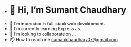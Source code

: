 - #  👋 Hi, I’m **Sumant Chaudhary** 
- 👀 I’m interested in full-stack web development.
- 🌱 I’m currently learning Express Js.
- 💞️ I’m looking to collaborate on ...
- 📫 How to reach me sumantchaudhary07@gmail.com

<!---
sumant7/sumant7 is a ✨ special ✨ repository because its `README.md` (this file) appears on your GitHub profile.
You can click the Preview link to take a look at your changes.
--->
